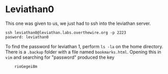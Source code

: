 # Leviathan0

This one was given to us, we just had to ssh into the leviathan server.

```
ssh leviathan0@leviathan.labs.overthewire.org -p 2223
pasword: leviathan0
```

To find the password for leviathan 1, perform ```ls -la``` on the home directory.
There is a ```.backup``` folder with a file named ```bookmarks.html```. Opening
this in ```vim``` and searching for "password" produced the key

        rioGegei8m
